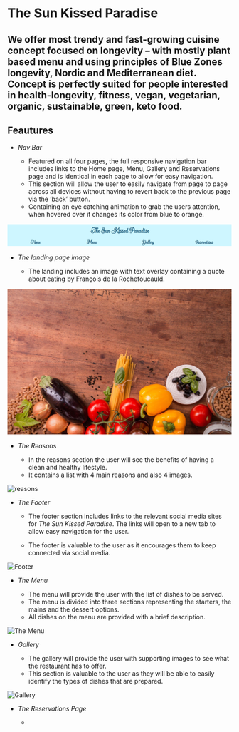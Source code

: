 # The Sun Kissed Paradise

## We offer most trendy and fast-growing cuisine concept focused on longevity – with mostly plant based menu and using principles of Blue Zones longevity, Nordic and Mediterranean diet. Concept is perfectly suited for people interested in health-longevity, fitness, vegan, vegetarian, organic, sustainable, green, keto food.

## Feautures

* _Nav Bar_

    * Featured on all four pages, the full responsive navigation bar includes links to the Home page, Menu, Gallery and Reservations page and is identical in each page to allow for easy navigation.
    * This section will allow the user to easily navigate from page to page across all devices without having to revert back to the previous page via the ‘back’ button.
    * Containing an eye catching animation to grab the users attention, when hovered over it changes its color from blue to orange.

![nav bar](assets/images/nav-bar.png)

* _The landing page image_

    * The landing includes an image with text overlay containing a quote about eating by François de la Rochefoucauld.

![landing page](assets/images/italian-cuisine-2378729_1920.jpg)

* _The Reasons_ 

    * In the reasons section the user will see the benefits of having a clean and healthy lifestyle.
    * It contains a list with 4 main reasons and also 4 images.

![reasons]()

* _The Footer_

    * The footer section includes links to the relevant social media sites for _The Sun Kissed Paradise_. The links will open to a new tab to allow easy navigation for the user.

    * The footer is valuable to the user as it encourages them to keep connected via social media.

![Footer]()

* _The Menu_

    * The menu will provide the user with the list of dishes to be served.
    * The menu is divided into three sections representing the starters, the mains and the dessert options.
    * All dishes on the menu are provided with a brief description.

![The Menu]()

* _Gallery_

    * The gallery will provide the user with supporting images to see what the restaurant has to offer.
    * This section is valuable to the user as they will be able to easily identify the types of dishes that are prepared.

![Gallery]()

* _The Reservations Page_

    * 



